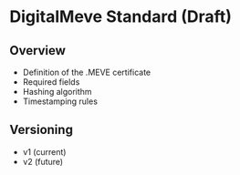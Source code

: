 # DigitalMeve Standard (Draft)

## Overview
- Definition of the .MEVE certificate
- Required fields
- Hashing algorithm
- Timestamping rules

## Versioning
- v1 (current)
- v2 (future)
